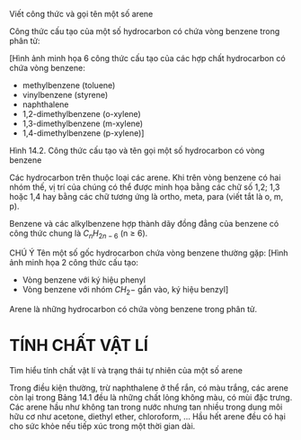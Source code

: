 Viết công thức và gọi tên một số arene

Công thức cấu tạo của một số hydrocarbon có chứa vòng benzene trong phân tử:

[Hình ảnh minh họa 6 công thức cấu tạo của các hợp chất hydrocarbon có chứa vòng benzene:
- methylbenzene (toluene)
- vinylbenzene (styrene)
- naphthalene
- 1,2-dimethylbenzene (o-xylene)
- 1,3-dimethylbenzene (m-xylene)
- 1,4-dimethylbenzene (p-xylene)]

Hình 14.2. Công thức cấu tạo và tên gọi một số hydrocarbon có vòng benzene

Các hydrocarbon trên thuộc loại các arene.
Khi trên vòng benzene có hai nhóm thế, vị trí của chúng có thể được minh họa bằng các chữ số 1,2; 1,3 hoặc 1,4 hay bằng các chữ tương ứng là ortho, meta, para (viết tắt là o, m, p).

Benzene và các alkylbenzene hợp thành dãy đồng đẳng của benzene có công thức chung là $C_nH_{2n-6}$ (n ≥ 6).

CHÚ Ý
Tên một số gốc hydrocarbon chứa vòng benzene thường gặp:
[Hình ảnh minh họa 2 công thức cấu tạo:
- Vòng benzene với ký hiệu phenyl
- Vòng benzene với nhóm $CH_2-$ gắn vào, ký hiệu benzyl]

Arene là những hydrocarbon có chứa vòng benzene trong phân tử.

# TÍNH CHẤT VẬT LÍ

Tìm hiểu tính chất vật lí và trạng thái tự nhiên của một số arene

Trong điều kiện thường, trừ naphthalene ở thể rắn, có màu trắng, các arene còn lại trong Bảng 14.1 đều là những chất lỏng không màu, có mùi đặc trưng.
Các arene hầu như không tan trong nước nhưng tan nhiều trong dung môi hữu cơ như acetone, diethyl ether, chloroform, ...
Hầu hết arene đều có hại cho sức khỏe nếu tiếp xúc trong một thời gian dài.